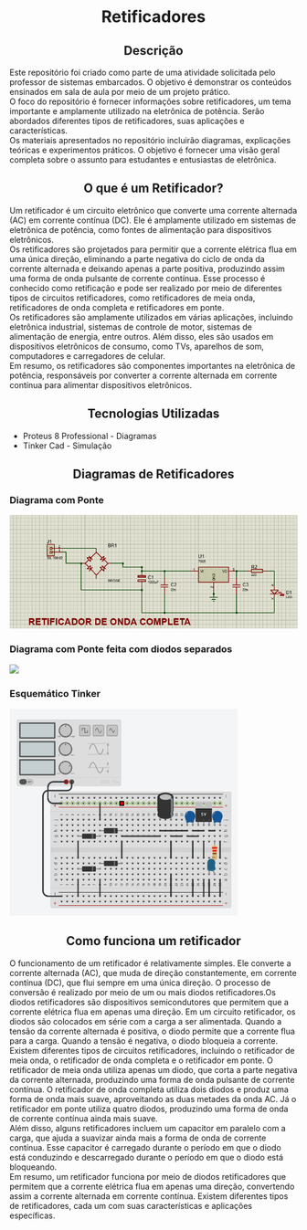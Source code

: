 <body>
    <h1 align='center'>Retificadores</h1>
    <h2 align='center'>Descrição</h2>
    <p>Este repositório foi criado como parte de uma atividade solicitada pelo professor de sistemas embarcados. O objetivo é demonstrar os conteúdos ensinados em sala de aula por meio de um projeto prático.
    <br>O foco do repositório é fornecer informações sobre retificadores, um tema importante e amplamente utilizado na eletrônica de potência. Serão abordados diferentes tipos de retificadores, suas aplicações e características.
    <br>Os materiais apresentados no repositório incluirão  diagramas, explicações teóricas e experimentos práticos. O objetivo é fornecer uma visão geral completa sobre o assunto para estudantes e entusiastas de eletrônica.
</p>
    <h2 align='center'>O que é um Retificador?</h2>
    <p>Um retificador é um circuito eletrônico que converte uma corrente alternada (AC) em corrente contínua (DC). Ele é amplamente utilizado em sistemas de eletrônica de potência, como fontes de alimentação para dispositivos eletrônicos.
    <br>Os retificadores são projetados para permitir que a corrente elétrica flua em uma única direção, eliminando a parte negativa do ciclo de onda da corrente alternada e deixando apenas a parte positiva, produzindo assim uma forma de onda pulsante de corrente contínua. Esse processo é conhecido como retificação e pode ser realizado por meio de diferentes tipos de circuitos retificadores, como retificadores de meia onda, retificadores de onda completa e retificadores em ponte.<br>Os retificadores são amplamente utilizados em várias aplicações, incluindo eletrônica industrial, sistemas de controle de motor, sistemas de alimentação de energia, entre outros. Além disso, eles são usados em dispositivos eletrônicos de consumo, como TVs, aparelhos de som, computadores e carregadores de celular.
    <br>Em resumo, os retificadores são componentes importantes na eletrônica de potência, responsáveis por converter a corrente alternada em corrente contínua para alimentar dispositivos eletrônicos.</p>
    <h2 align='center'>Tecnologias Utilizadas</h2>
    <ul>
      <li>Proteus 8 Professional - Diagramas</li>
      <li>Tinker Cad - Simulação</li>
    </ul>
    <h2 align='center'>Diagramas de Retificadores</h2>
    <h3>Diagrama com Ponte</h3>
    <img src='images/proteus_ponte.png'>
    <h3>Diagrama com Ponte feita com diodos separados</h3>
    <img src='images/proteus_diodosparado.png'>
    <h3>Esquemático Tinker</h3>
    <img src='images/tinker.png'>
 <h2 align='center'>Como funciona um retificador</h2>
    <p>O funcionamento de um retificador é relativamente simples. Ele converte a corrente alternada (AC), que muda de direção constantemente, em corrente contínua (DC), que flui sempre em uma única direção. O processo de conversão é realizado por meio de um ou mais diodos retificadores.Os diodos retificadores são dispositivos semicondutores que permitem que a corrente elétrica flua em apenas uma direção. Em um circuito retificador, os diodos são colocados em série com a carga a ser alimentada. Quando a tensão da corrente alternada é positiva, o diodo permite que a corrente flua para a carga. Quando a tensão é negativa, o diodo bloqueia a corrente.
    <br>Existem diferentes tipos de circuitos retificadores, incluindo o retificador de meia onda, o retificador de onda completa e o retificador em ponte. O retificador de meia onda utiliza apenas um diodo, que corta a parte negativa da corrente alternada, produzindo uma forma de onda pulsante de corrente contínua. O retificador de onda completa utiliza dois diodos e produz uma forma de onda mais suave, aproveitando as duas metades da onda AC. Já o retificador em ponte utiliza quatro diodos, produzindo uma forma de onda de corrente contínua ainda mais suave.
    <br>Além disso, alguns retificadores incluem um capacitor em paralelo com a carga, que ajuda a suavizar ainda mais a forma de onda de corrente contínua. Esse capacitor é carregado durante o período em que o diodo está conduzindo e descarregado durante o período em que o diodo está bloqueando.
    <br>Em resumo, um retificador funciona por meio de diodos retificadores que permitem que a corrente elétrica flua em apenas uma direção, convertendo assim a corrente alternada em corrente contínua. Existem diferentes tipos de retificadores, cada um com suas características e aplicações específicas.
    <p>
</body>

